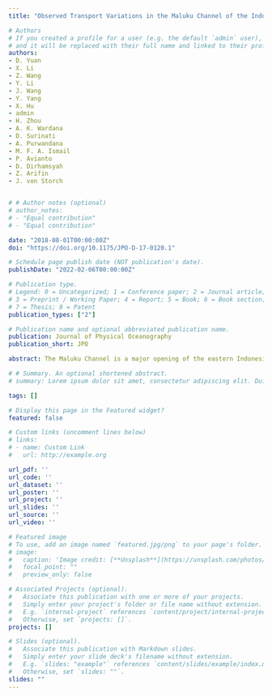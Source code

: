 ```yaml
---
title: "Observed Transport Variations in the Maluku Channel of the Indonesian Seas Associated with Western Boundary Current Changes"

# Authors
# If you created a profile for a user (e.g. the default `admin` user), write the username (folder name) here 
# and it will be replaced with their full name and linked to their profile.
authors:
- D. Yuan
- X. Li
- Z. Wang
- Y. Li
- J. Wang
- Y. Yang
- X. Hu
- admin
- H. Zhou
- A. K. Wardana
- D. Surinati
- A. Purwandana
- M. F. A. Ismail
- P. Avianto
- D. Dirhamsyah
- Z. Arifin
- J. von Storch


# # Author notes (optional)
# author_notes:
# - "Equal contribution"
# - "Equal contribution"

date: "2018-08-01T00:00:00Z"
doi: "https://doi.org/10.1175/JPO-D-17-0120.1"

# Schedule page publish date (NOT publication's date).
publishDate: "2022-02-06T00:00:00Z"

# Publication type.
# Legend: 0 = Uncategorized; 1 = Conference paper; 2 = Journal article;
# 3 = Preprint / Working Paper; 4 = Report; 5 = Book; 6 = Book section;
# 7 = Thesis; 8 = Patent
publication_types: ["2"]

# Publication name and optional abbreviated publication name.
publication: Journal of Physical Oceanography
publication_short: JPO

abstract: The Maluku Channel is a major opening of the eastern Indonesian Seas to the western Pacific Ocean, the upper-ocean currents of which have rarely been observed historically. During December 2012–November 2016, long time series of the upper Maluku Channel transport are measured successfully for the first time using subsurface oceanic moorings. The measurements show significant intraseasonal-to-interannual variability of over 14 Sv (1 Sv ≡ 106 m3 s−1) in the upper 300 m or so, with a mean transport of 1.04–1.31 Sv northward and a significant southward interannual change of over 3.5 Sv in the spring of 2014. Coincident with the interannual transport change is the Mindanao Current, choked at the entrance of the Indonesian Seas, which is significantly different from its climatological retroflection in fall–winter. A high-resolution numerical simulation suggests that the variations of the Maluku Channel currents are associated with the shifting of the Mindanao Current retroflection. It is suggested that the shifting of the Mindanao Current outside the Sulawesi Sea in the spring of 2014 elevates the sea level at the entrance of the Indonesian Seas, which drives the anomalous transport through the Maluku Channel. The results suggest the importance of the western boundary current nonlinearity in driving the transport variability of the Indonesian Throughflow.

# # Summary. An optional shortened abstract.
# summary: Lorem ipsum dolor sit amet, consectetur adipiscing elit. Duis posuere tellus ac convallis placerat. Proin tincidunt magna sed ex sollicitudin condimentum.

tags: []

# Display this page in the Featured widget?
featured: false

# Custom links (uncomment lines below)
# links:
# - name: Custom Link
#   url: http://example.org

url_pdf: ''
url_code: ''
url_dataset: ''
url_poster: ''
url_project: ''
url_slides: ''
url_source: ''
url_video: ''

# Featured image
# To use, add an image named `featured.jpg/png` to your page's folder. 
# image:
#   caption: 'Image credit: [**Unsplash**](https://unsplash.com/photos/pLCdAaMFLTE)'
#   focal_point: ""
#   preview_only: false

# Associated Projects (optional).
#   Associate this publication with one or more of your projects.
#   Simply enter your project's folder or file name without extension.
#   E.g. `internal-project` references `content/project/internal-project/index.md`.
#   Otherwise, set `projects: []`.
projects: []

# Slides (optional).
#   Associate this publication with Markdown slides.
#   Simply enter your slide deck's filename without extension.
#   E.g. `slides: "example"` references `content/slides/example/index.md`.
#   Otherwise, set `slides: ""`.
slides: ""
---
```


<!-- {{% callout note %}}
Click the *Cite* button above to demo the feature to enable visitors to import publication metadata into their reference management software.
{{% /callout %}}

{{% callout note %}}
Create your slides in Markdown - click the *Slides* button to check out the example.
{{% /callout %}}

Supplementary notes can be added here, including [code, math, and images](https://wowchemy.com/docs/writing-markdown-latex/). -->
